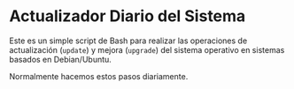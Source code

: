 # Actualizador Diario del Sistema

Este es un simple script de Bash para realizar las operaciones de actualización (`update`) y mejora (`upgrade`) 
del sistema operativo en sistemas basados en Debian/Ubuntu.

Normalmente hacemos estos pasos diariamente. 
